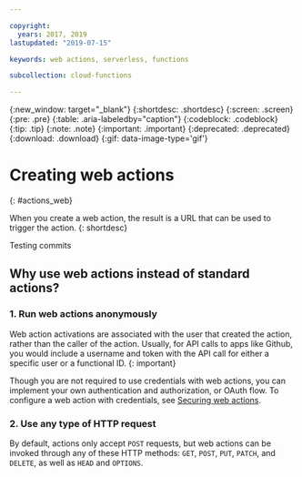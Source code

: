 ```yaml
---

copyright:
  years: 2017, 2019
lastupdated: "2019-07-15"

keywords: web actions, serverless, functions

subcollection: cloud-functions

---
```


{:new_window: target="_blank"}
{:shortdesc: .shortdesc}
{:screen: .screen}
{:pre: .pre}
{:table: .aria-labeledby="caption"}
{:codeblock: .codeblock}
{:tip: .tip}
{:note: .note}
{:important: .important}
{:deprecated: .deprecated}
{:download: .download}
{:gif: data-image-type='gif'}



# Creating web actions
{: #actions_web}

When you create a web action, the result is a URL that can be used to trigger the action.
{: shortdesc}

Testing commits

## Why use web actions instead of standard actions?

### 1. Run web actions anonymously

Web action activations are associated with the user that created the action, rather than the caller of the action. Usually, for API calls to apps like Github, you would include a username and token with the API call for either a specific user or a functional ID.
{: important}

Though you are not required to use credentials with web actions, you can implement your own authentication and authorization, or OAuth flow. To configure a web action with credentials, see [Securing web actions](#actions_web_secure).

### 2. Use any type of HTTP request

By default, actions only accept `POST` requests, but web actions can be invoked through any of these HTTP methods: `GET`, `POST`, `PUT`, `PATCH`, and `DELETE`, as well as `HEAD` and `OPTIONS`.
